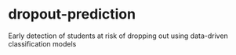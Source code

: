 # dropout-prediction
Early detection of students at risk of dropping out using data-driven classification models

